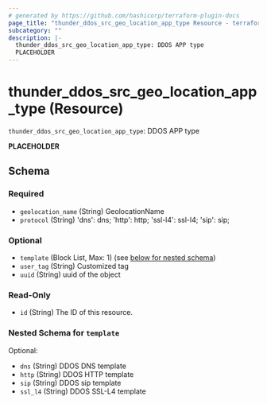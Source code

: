 ```yaml
---
# generated by https://github.com/hashicorp/terraform-plugin-docs
page_title: "thunder_ddos_src_geo_location_app_type Resource - terraform-provider-thunder"
subcategory: ""
description: |-
  thunder_ddos_src_geo_location_app_type: DDOS APP type
  PLACEHOLDER
---
```


# thunder_ddos_src_geo_location_app_type (Resource)

`thunder_ddos_src_geo_location_app_type`: DDOS APP type

__PLACEHOLDER__



<!-- schema generated by tfplugindocs -->
## Schema

### Required

- `geolocation_name` (String) GeolocationName
- `protocol` (String) 'dns': dns; 'http': http; 'ssl-l4': ssl-l4; 'sip': sip;

### Optional

- `template` (Block List, Max: 1) (see [below for nested schema](#nestedblock--template))
- `user_tag` (String) Customized tag
- `uuid` (String) uuid of the object

### Read-Only

- `id` (String) The ID of this resource.

<a id="nestedblock--template"></a>
### Nested Schema for `template`

Optional:

- `dns` (String) DDOS DNS template
- `http` (String) DDOS HTTP template
- `sip` (String) DDOS sip template
- `ssl_l4` (String) DDOS SSL-L4 template


